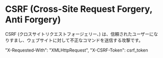 # CSRF (Cross-Site Request Forgery, Anti Forgery)

CSRF (クロスサイトリクエストフォージェリー、) は、信頼されたユーザーになりすまし、ウェブサイトに対して不正なコマンドを送信する攻撃です。

"X-Requested-With": "XMLHttpRequest",
"X-CSRF-Token": csrf_token
